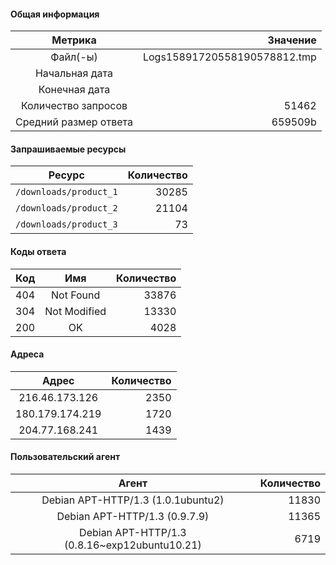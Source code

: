 #### Общая информация

|      Метрика      |    Значение |
|:-----------------:|------------:|
|     Файл(-ы)      | Logs15891720558190578812.tmp |
|    Начальная дата     |    |
|     Конечная дата     |    |
|  Количество запросов  |  51462 |
| Средний размер ответа |  659509b |

####  Запрашиваемые ресурсы

|   Ресурс    | Количество |
|:-----------:|-----------:|
|  `/downloads/product_1`  |   30285  |
|  `/downloads/product_2`  |   21104  |
|  `/downloads/product_3`  |   73  |

#### Коды ответа

| Код |        Имя        | Количество |
|:---:|:-----------------:|-----------:|
| 404 | Not Found | 33876 |
| 304 | Not Modified | 13330 |
| 200 | OK | 4028 |

#### Адреса 

|    Адрес    |  Количество |
|:-----------:|------------:|
|  216.46.173.126  |  2350  |
|  180.179.174.219  |  1720  |
|  204.77.168.241  |  1439  |

#### Пользовательский агент

|   Агент    | Количество |
|:----------:|-----------:|
|  Debian APT-HTTP/1.3 (1.0.1ubuntu2)  |  11830  |
|  Debian APT-HTTP/1.3 (0.9.7.9)  |  11365  |
|  Debian APT-HTTP/1.3 (0.8.16~exp12ubuntu10.21)  |  6719  |
